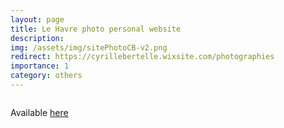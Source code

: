 ```yaml
---
layout: page
title: Le Havre photo personal website
description: 
img: /assets/img/sitePhotoCB-v2.png
redirect: https://cyrillebertelle.wixsite.com/photographies
importance: 1
category: others
---
```


<div class="row">
    <div class="col-sm mt-3 mt-md-0">
        <img class="img-fluid rounded z-depth-1" src="{{ '/assets/img/sitePhotoCB-v2.png' | relative_url }}" alt="" title="XTerM logo"/>
    </div>
</div>

Available [here](https://cyrillebertelle.wixsite.com/photographies)
